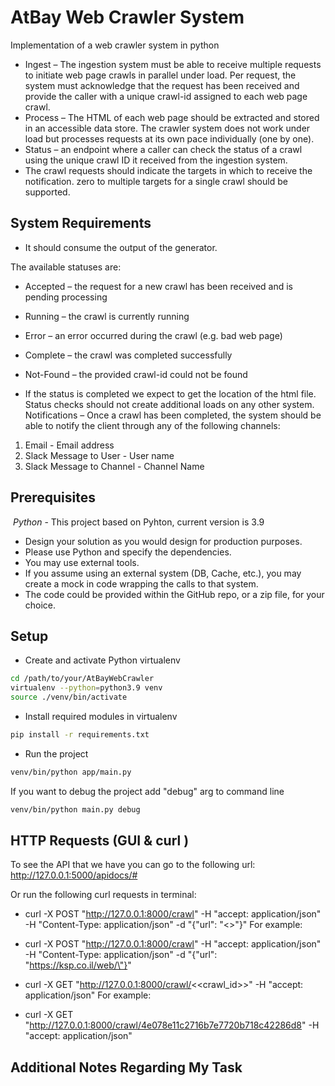 # AtBay Web Crawler System

Implementation of a web crawler system in python

* Ingest – The ingestion system must be able to receive multiple requests to initiate web
page crawls in parallel under load. Per request, the system must acknowledge that the
request has been received and provide the caller with a unique crawl-id assigned to
each web page crawl.
* Process – The HTML of each web page should be extracted and stored in an accessible
data store. The crawler system does not work under load but processes requests at its
own pace individually (one by one).
* Status – an endpoint where a caller can check the status of a crawl using the unique
crawl ID it received from the ingestion system. 
* The crawl requests should indicate the targets in which to receive the notification. zero
to multiple targets for a single crawl should be supported.
## System Requirements

* It should consume the output of the generator.

The available statuses are:
  * Accepted – the request for a new crawl has been received and is pending
  processing
  * Running – the crawl is currently running
  * Error – an error occurred during the crawl (e.g. bad web page)
  * Complete – the crawl was completed successfully
  * Not-Found – the provided crawl-id could not be found

* If the status is completed we expect to get the location of the html file.
Status checks should not create additional loads on any other system.
Notifications – Once a crawl has been completed, the system should be able to notify
the client through any of the following channels:
1. Email - Email address
2. Slack Message to User - User name
3. Slack Message to Channel - Channel Name


## Prerequisites

⁠ ⁠*Python* - This project based on Pyhton, current version is 3.9
 
* Design your solution as you would design for production purposes.
* Please use Python and specify the dependencies.
* You may use external tools.
* If you assume using an external system (DB, Cache, etc.), you may create a mock
in code wrapping the calls to that system.
* The code could be provided within the GitHub repo, or a zip file, for your choice.

## Setup

* Create and activate Python virtualenv

```bash
cd /path/to/your/AtBayWebCrawler
virtualenv --python=python3.9 venv
source ./venv/bin/activate
```

* Install required modules in virtualenv

```bash
pip install -r requirements.txt
```

* Run the project

```bash
venv/bin/python app/main.py 
```

If you want to debug the project add "debug" arg to command line

```bash
venv/bin/python main.py debug
```

## HTTP Requests (GUI & curl )

To see the API that we have you can go to the following url:
<br>
http://127.0.0.1:5000/apidocs/#
</br>

Or run the following curl requests in terminal:

* curl -X POST "http://127.0.0.1:8000/crawl" -H "accept: application/json" -H "Content-Type: application/json" -d "{\"url\": \"<<WANTED URL TO CRAWL>>\"}"
For example:
* curl -X POST "http://127.0.0.1:8000/crawl" -H "accept: application/json" -H "Content-Type: application/json" -d "{\"url\": \"https://ksp.co.il/web/\"}"

* curl -X GET "http://127.0.0.1:8000/crawl/<<crawl_id>>" -H "accept: application/json"
For example:
* curl -X GET "http://127.0.0.1:8000/crawl/4e078e11c2716b7e7720b718c42286d8" -H "accept: application/json"

## Additional Notes Regarding My Task



